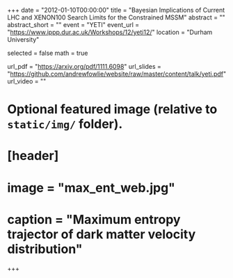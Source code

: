 +++
date = "2012-01-10T00:00:00"
title = "Bayesian Implications of Current LHC and XENON100 Search Limits for the Constrained MSSM"
abstract = ""
abstract_short = ""
event = "YETI"
event_url = "https://www.ippp.dur.ac.uk/Workshops/12/yeti12/"
location = "Durham University"

selected = false
math = true

url_pdf = "https://arxiv.org/pdf/1111.6098"
url_slides = "https://github.com/andrewfowlie/website/raw/master/content/talk/yeti.pdf"
url_video = ""

# Optional featured image (relative to `static/img/` folder).
# [header]
# image = "max_ent_web.jpg"
# caption = "Maximum entropy trajector of dark matter velocity distribution"

+++
